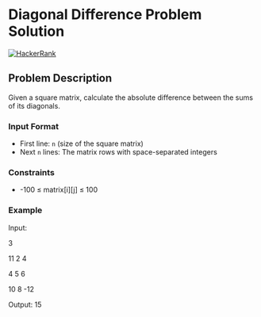 # Diagonal Difference Problem Solution

[![HackerRank](https://img.shields.io/badge/HackerRank-Problem-orange)](https://www.hackerrank.com/contests/mountblue-technologies/challenges/diagonal-difference)

## Problem Description
Given a square matrix, calculate the absolute difference between the sums of its diagonals.

### Input Format
- First line: `n` (size of the square matrix)
- Next `n` lines: The matrix rows with space-separated integers

### Constraints
- -100 ≤ matrix[i][j] ≤ 100

### Example
Input:

3

11 2 4

4 5 6

10 8 -12

Output: 15